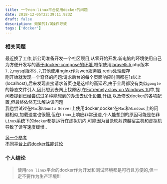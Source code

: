 ```yaml
---
title: 一个non-linux平台使用docker的问题
date: 2018-12-05T22:39:11.923Z
draft: false
description: 频繁的I/O操作导致
tags: ['docker']
---
```


### 相关问题
最近换了工作,新公司准备开发一个社区项目,从零开始开发.新电脑的环境使用自己为方便开发写的[基于docker-compose的环境](https://github.com/lestat220255/allindocker),框架使用[laravel5.5](https://github.com/laravel/laravel/releases/tag/v5.5.28),php版本`7.2`,mysql版本`5.7`,其他使用nginx作为web服务器,redis处理缓存  
刚开始就发现一个奇怪的问题:请求后台的每个页面响应时间都在1s以上(localhost),后来发现直接请求首页也是这样的高延迟,由于全局都没有类似`google`的静态文件引入,因此想到去网上找原因,在[Extremely slow on Windows 10](https://github.com/docker/for-win/issues/1936)中,提问者提到已经尝试过多种能想到的办法去优化设置,升级,以及修改docker的各项配置,但最终依然无法解决该问题  
我也尝试过在`Mac`和`Ubuntu Server`上使用docker,docker在`Mac`和`Windows`上的问题相似,加载速度也很慢,但在`Linux`上响应非常迅速,个人能想到的原因可能是在非`Linux`系统下的`docker`都是运行在虚拟机内,可能因为目录映射跨越宿主机和虚拟机导致了读写速度缓慢..  

[另一个参考](https://www.reddit.com/r/docker/comments/87uinr/docker_is_very_slow_on_windows_10/)  
[不同平台上的docker性能讨论](https://www.reddit.com/r/docker/comments/7xvlye/docker_for_macwindows_performances_vs_linux/)

### 个人结论
> 使用`non linux`平台的docker作为开发和测试环境都是可行且方便的,但一定不要作为生产环境!!!
